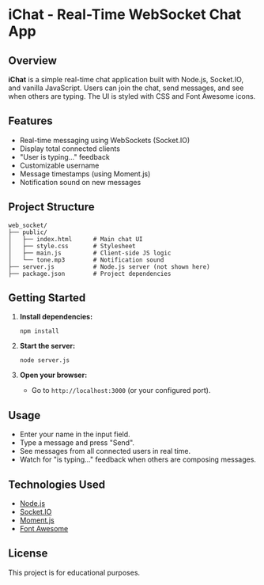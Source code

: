 # iChat - Real-Time WebSocket Chat App

## Overview

**iChat** is a simple real-time chat application built with Node.js, Socket.IO, and vanilla JavaScript. Users can join the chat, send messages, and see when others are typing. The UI is styled with CSS and Font Awesome icons.

## Features

- Real-time messaging using WebSockets (Socket.IO)
- Display total connected clients
- "User is typing..." feedback
- Customizable username
- Message timestamps (using Moment.js)
- Notification sound on new messages

## Project Structure

```
web_socket/
├── public/
│   ├── index.html      # Main chat UI
│   ├── style.css       # Stylesheet
│   ├── main.js         # Client-side JS logic
│   └── tone.mp3        # Notification sound
├── server.js           # Node.js server (not shown here)
├── package.json        # Project dependencies
```

## Getting Started

1. **Install dependencies:**
   ```
   npm install
   ```

2. **Start the server:**
   ```
   node server.js
   ```

3. **Open your browser:**
   - Go to `http://localhost:3000` (or your configured port).

## Usage

- Enter your name in the input field.
- Type a message and press "Send".
- See messages from all connected users in real time.
- Watch for "is typing..." feedback when others are composing messages.

## Technologies Used

- [Node.js](https://nodejs.org/)
- [Socket.IO](https://socket.io/)
- [Moment.js](https://momentjs.com/)
- [Font Awesome](https://fontawesome.com/)

## License

This project is for educational purposes.
